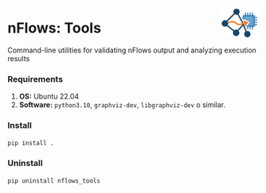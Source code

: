 <img src="https://raw.githubusercontent.com/DonAurelio/nflows/refs/heads/main/logo.png"
     align="right"
     width="15%"
     alt="nFlows logo\">

# nFlows: Tools

Command-line utilities for validating nFlows output and analyzing execution results

### Requirements

1. **OS:** Ubuntu 22.04 
2. **Software:** `python3.10`, `graphviz-dev`, `libgraphviz-dev` o similar.

### Install

```sh
pip install .
```

### Uninstall

```sh
pip uninstall nflows_tools
```
